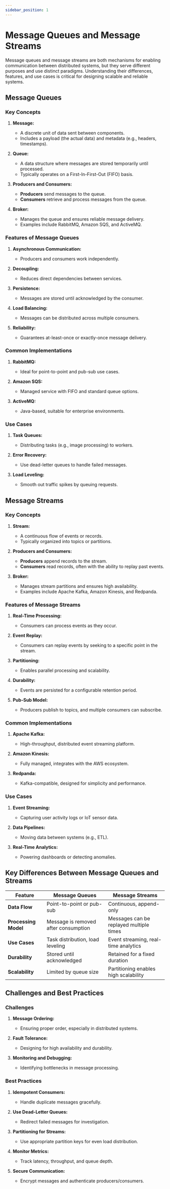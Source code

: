 ```yaml
---
sidebar_position: 1
---
```


# Message Queues and Message Streams

Message queues and message streams are both mechanisms for enabling communication between distributed systems, but they serve different purposes and use distinct paradigms. Understanding their differences, features, and use cases is critical for designing scalable and reliable systems.

## Message Queues

### Key Concepts

1. **Message:**

   - A discrete unit of data sent between components.
   - Includes a payload (the actual data) and metadata (e.g., headers, timestamps).

2. **Queue:**

   - A data structure where messages are stored temporarily until processed.
   - Typically operates on a First-In-First-Out (FIFO) basis.

3. **Producers and Consumers:**

   - **Producers** send messages to the queue.
   - **Consumers** retrieve and process messages from the queue.

4. **Broker:**
   - Manages the queue and ensures reliable message delivery.
   - Examples include RabbitMQ, Amazon SQS, and ActiveMQ.

### Features of Message Queues

1. **Asynchronous Communication:**

   - Producers and consumers work independently.

2. **Decoupling:**

   - Reduces direct dependencies between services.

3. **Persistence:**

   - Messages are stored until acknowledged by the consumer.

4. **Load Balancing:**

   - Messages can be distributed across multiple consumers.

5. **Reliability:**
   - Guarantees at-least-once or exactly-once message delivery.

### Common Implementations

1. **RabbitMQ:**

   - Ideal for point-to-point and pub-sub use cases.

2. **Amazon SQS:**

   - Managed service with FIFO and standard queue options.

3. **ActiveMQ:**
   - Java-based, suitable for enterprise environments.

### Use Cases

1. **Task Queues:**

   - Distributing tasks (e.g., image processing) to workers.

2. **Error Recovery:**

   - Use dead-letter queues to handle failed messages.

3. **Load Leveling:**
   - Smooth out traffic spikes by queuing requests.

## Message Streams

### Key Concepts

1. **Stream:**

   - A continuous flow of events or records.
   - Typically organized into topics or partitions.

2. **Producers and Consumers:**

   - **Producers** append records to the stream.
   - **Consumers** read records, often with the ability to replay past events.

3. **Broker:**
   - Manages stream partitions and ensures high availability.
   - Examples include Apache Kafka, Amazon Kinesis, and Redpanda.

### Features of Message Streams

1. **Real-Time Processing:**

   - Consumers can process events as they occur.

2. **Event Replay:**

   - Consumers can replay events by seeking to a specific point in the stream.

3. **Partitioning:**

   - Enables parallel processing and scalability.

4. **Durability:**

   - Events are persisted for a configurable retention period.

5. **Pub-Sub Model:**
   - Producers publish to topics, and multiple consumers can subscribe.

### Common Implementations

1. **Apache Kafka:**

   - High-throughput, distributed event streaming platform.

2. **Amazon Kinesis:**

   - Fully managed, integrates with the AWS ecosystem.

3. **Redpanda:**
   - Kafka-compatible, designed for simplicity and performance.

### Use Cases

1. **Event Streaming:**

   - Capturing user activity logs or IoT sensor data.

2. **Data Pipelines:**

   - Moving data between systems (e.g., ETL).

3. **Real-Time Analytics:**
   - Powering dashboards or detecting anomalies.

## Key Differences Between Message Queues and Streams

| Feature              | Message Queues                       | Message Streams                         |
| -------------------- | ------------------------------------ | --------------------------------------- |
| **Data Flow**        | Point-to-point or pub-sub            | Continuous, append-only                 |
| **Processing Model** | Message is removed after consumption | Messages can be replayed multiple times |
| **Use Cases**        | Task distribution, load leveling     | Event streaming, real-time analytics    |
| **Durability**       | Stored until acknowledged            | Retained for a fixed duration           |
| **Scalability**      | Limited by queue size                | Partitioning enables high scalability   |

## Challenges and Best Practices

### Challenges

1. **Message Ordering:**

   - Ensuring proper order, especially in distributed systems.

2. **Fault Tolerance:**

   - Designing for high availability and durability.

3. **Monitoring and Debugging:**
   - Identifying bottlenecks in message processing.

### Best Practices

1. **Idempotent Consumers:**

   - Handle duplicate messages gracefully.

2. **Use Dead-Letter Queues:**

   - Redirect failed messages for investigation.

3. **Partitioning for Streams:**

   - Use appropriate partition keys for even load distribution.

4. **Monitor Metrics:**

   - Track latency, throughput, and queue depth.

5. **Secure Communication:**
   - Encrypt messages and authenticate producers/consumers.
